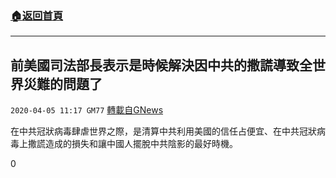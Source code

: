 ###  [:house:返回首頁](https://github.com/ourhimalayas/txt)
---

## 前美國司法部長表示是時候解決因中共的撒謊導致全世界災難的問題了
`2020-04-05 11:17 GM77` [轉載自GNews](https://gnews.org/zh-hant/162910/)

在中共冠狀病毒肆虐世界之際，是清算中共利用美國的信任占便宜、在中共冠狀病毒上撒謊造成的損失和讓中國人擺脫中共陰影的最好時機。

0
